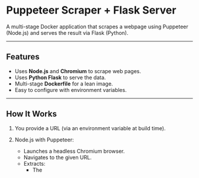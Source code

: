 # Puppeteer Scraper + Flask Server

A multi-stage Docker application that scrapes a webpage using Puppeteer (Node.js) and serves the result via Flask (Python).

---

## Features

- Uses **Node.js** and **Chromium** to scrape web pages.
- Uses **Python Flask** to serve the data.
- Multi-stage **Dockerfile** for a lean image.
- Easy to configure with environment variables.

---

## How It Works
1. You provide a URL (via an environment variable at build time).

2. Node.js with Puppeteer:
   - Launches a headless Chromium browser.
   - Navigates to the given URL.
   - Extracts:
     - The <title> of the page.
     - The first <h1> element (if available).
     - Saves this info to scraped_data.json.

3. Python Flask App:
   - Reads that JSON file.
   - Serves it at http://localhost:5000/ as JSON over HTTP.

4. Docker Multi-Stage Build:
   - Keeps final image minimal by excluding Chromium/Puppeteer from the runtime.
## Example Test (Real URL)
Say you want to scrape https://www.bbc.com 

